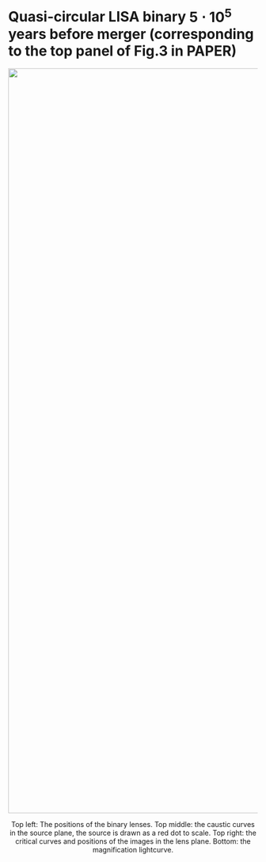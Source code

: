 

# Quasi-circular LISA binary $5\cdot10^5$ years before merger (corresponding to the top panel of Fig.3 in PAPER)

<div align="center">
  <img src="./combined_three_panel_animation.gif" alt="Light curve" width="1500" />
  <p>Top left: The positions of the binary lenses. Top middle: the caustic curves in the source plane, the source is drawn as a red dot to scale. Top right: the critical curves and positions of the images in the lens plane. Bottom: the magnification lightcurve. </p>
</div>
